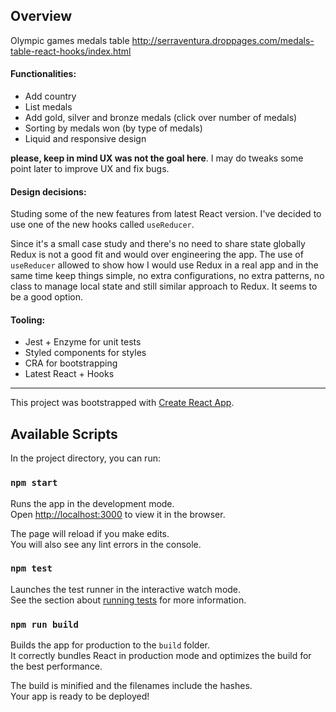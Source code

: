 ## Overview
Olympic games medals table
http://serraventura.droppages.com/medals-table-react-hooks/index.html


#### Functionalities:
 - Add country
 - List medals
 - Add gold, silver and bronze medals (click over number of medals)
 - Sorting by medals won (by type of medals)
 - Liquid and responsive design

**please, keep in mind UX was not the goal here**. I may do tweaks some point later to improve UX and fix bugs. 

#### Design decisions:
Studing some of the new features from latest React version. I've decided to use one of the new hooks called ```useReducer```. 

Since it's a small case study and there's no need to share state globally Redux is not a good fit and would over engineering the app. The use of ```useReducer``` allowed to show how I would use Redux in a real app and in the same time keep things simple, no extra configurations, no extra patterns, no class to manage local state and still similar approach to Redux. It seems to be a good option.

#### Tooling:
 - Jest + Enzyme for unit tests
 - Styled components for styles
 - CRA for bootstrapping
 - Latest React + Hooks

------

This project was bootstrapped with [Create React App](https://github.com/facebook/create-react-app).

## Available Scripts

In the project directory, you can run:

### `npm start`

Runs the app in the development mode.<br>
Open [http://localhost:3000](http://localhost:3000) to view it in the browser.

The page will reload if you make edits.<br>
You will also see any lint errors in the console.

### `npm test`

Launches the test runner in the interactive watch mode.<br>
See the section about [running tests](https://facebook.github.io/create-react-app/docs/running-tests) for more information.

### `npm run build`

Builds the app for production to the `build` folder.<br>
It correctly bundles React in production mode and optimizes the build for the best performance.

The build is minified and the filenames include the hashes.<br>
Your app is ready to be deployed!






